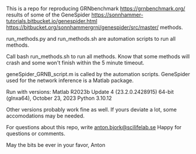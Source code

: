 
This is a repo for reproducing GRNbenchmark 
https://grnbenchmark.org/
results of some of the GeneSpider
https://sonnhammer-tutorials.bitbucket.io/genespider.html
https://bitbucket.org/sonnhammergrni/genespider/src/master/
methods.

run_methods.py
and
run_methods.sh
are automation scripts to run all methods. 

Call
bash run_methods.sh
to run all methods. Know that some methods will crash and some won't finish within the 5 minute timeout.

geneSpider_GRNB_script.m
is called by the automation scripts. GeneSpider used for the network inference is a Matlab package.

Run with versions:
Matlab R2023b Update 4 (23.2.0.2428915) 64-bit (glnxa64), October 23, 2023
Python 3.10.12

Other versions probably work fine as well. If yours deviate a lot, some accomodations may be needed.

For questions about this repo, write
anton.bjork@scilifelab.se
Happy for questions or comments.

May the bits be ever in your favor,
Anton
